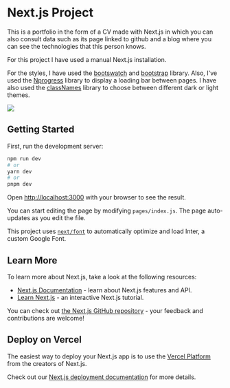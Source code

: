 # Next.js Project

This is a portfolio in the form of a CV made with Next.js in which you can also consult data such as its page linked to github and a blog where you can see the technologies that this person knows.

For this project I have used a manual Next.js installation.

For the styles, I have used the [bootswatch](https://bootswatch.com/) and [bootstrap](https://getbootstrap.com/) library.
Also, I've used the [Nprogress](https://www.npmjs.com/package/nprogress) library to display a loading bar between pages.
I have also used the [classNames](https://www.npmjs.com/package/classnames) library to choose between different dark or light themes.

![](https://i.ibb.co/Cb71wTc/nextjs-portfolio-home.png)

## Getting Started

First, run the development server:

```bash
npm run dev
# or
yarn dev
# or
pnpm dev
```

Open [http://localhost:3000](http://localhost:3000) with your browser to see the result.

You can start editing the page by modifying `pages/index.js`. The page auto-updates as you edit the file.

This project uses [`next/font`](https://nextjs.org/docs/basic-features/font-optimization) to automatically optimize and load Inter, a custom Google Font.

## Learn More

To learn more about Next.js, take a look at the following resources:

- [Next.js Documentation](https://nextjs.org/docs) - learn about Next.js features and API.
- [Learn Next.js](https://nextjs.org/learn) - an interactive Next.js tutorial.

You can check out [the Next.js GitHub repository](https://github.com/vercel/next.js/) - your feedback and contributions are welcome!

## Deploy on Vercel

The easiest way to deploy your Next.js app is to use the [Vercel Platform](https://vercel.com/new?utm_medium=default-template&filter=next.js&utm_source=create-next-app&utm_campaign=create-next-app-readme) from the creators of Next.js.

Check out our [Next.js deployment documentation](https://nextjs.org/docs/deployment) for more details.
